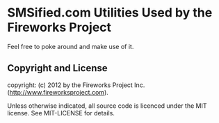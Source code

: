 SMSified.com Utilities Used by the Fireworks Project
====================================================

Feel free to poke around and make use of it.

## Copyright and License
copyright: (c) 2012 by the Fireworks Project Inc. (http://www.fireworksproject.com).

Unless otherwise indicated, all source code is licenced under the MIT license. See MIT-LICENSE for details.
